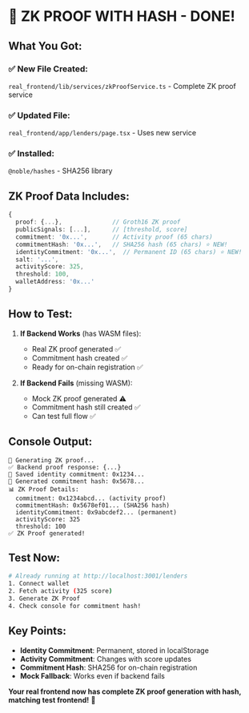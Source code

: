 # 🎉 ZK PROOF WITH HASH - DONE!

## What You Got:

### ✅ New File Created:
`real_frontend/lib/services/zkProofService.ts` - Complete ZK proof service

### ✅ Updated File:
`real_frontend/app/lenders/page.tsx` - Uses new service

### ✅ Installed:
`@noble/hashes` - SHA256 library

## ZK Proof Data Includes:

```typescript
{
  proof: {...},              // Groth16 ZK proof
  publicSignals: [...],      // [threshold, score]
  commitment: '0x...',       // Activity proof (65 chars)
  commitmentHash: '0x...',   // SHA256 hash (65 chars) ⭐ NEW!
  identityCommitment: '0x...',  // Permanent ID (65 chars) ⭐ NEW!
  salt: '...',
  activityScore: 325,
  threshold: 100,
  walletAddress: '0x...'
}
```

## How to Test:

1. **If Backend Works** (has WASM files):
   - Real ZK proof generated ✅
   - Commitment hash created ✅
   - Ready for on-chain registration ✅

2. **If Backend Fails** (missing WASM):
   - Mock ZK proof generated ⚠️
   - Commitment hash still created ✅
   - Can test full flow ✅

## Console Output:

```
🔐 Generating ZK proof...
✅ Backend proof response: {...}
💾 Saved identity commitment: 0x1234...
🔐 Generated commitment hash: 0x5678...
📊 ZK Proof Details:
  commitment: 0x1234abcd... (activity proof)
  commitmentHash: 0x5678ef01... (SHA256 hash)
  identityCommitment: 0x9abcdef2... (permanent)
  activityScore: 325
  threshold: 100
✅ ZK Proof generated!
```

## Test Now:

```bash
# Already running at http://localhost:3001/lenders
1. Connect wallet
2. Fetch activity (325 score)
3. Generate ZK Proof
4. Check console for commitment hash!
```

## Key Points:

- **Identity Commitment**: Permanent, stored in localStorage
- **Activity Commitment**: Changes with score updates
- **Commitment Hash**: SHA256 for on-chain registration
- **Mock Fallback**: Works even if backend fails

**Your real frontend now has complete ZK proof generation with hash, matching test frontend!** 🚀
